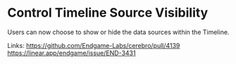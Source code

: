 # Control Timeline Source Visibility

Users can now choose to show or hide the data sources within the Timeline.

Links:
https://github.com/Endgame-Labs/cerebro/pull/4139
https://linear.app/endgame/issue/END-3431
